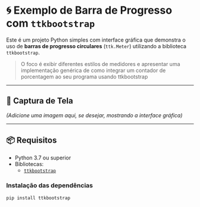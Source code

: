 # 🌀 Exemplo de Barra de Progresso com `ttkbootstrap`

Este é um projeto Python simples com interface gráfica que demonstra o uso de **barras de progresso circulares** (`ttk.Meter`) utilizando a biblioteca `ttkbootstrap`.

> O foco é exibir diferentes estilos de medidores e apresentar uma implementação genérica de como integrar um contador de porcentagem ao seu programa usando ttkbootstrap

---

## 📸 Captura de Tela

*(Adicione uma imagem aqui, se desejar, mostrando a interface gráfica)*

---

## 📦 Requisitos

- Python 3.7 ou superior
- Bibliotecas:
  - [`ttkbootstrap`](https://ttkbootstrap.readthedocs.io/)

### Instalação das dependências

```bash
pip install ttkbootstrap

